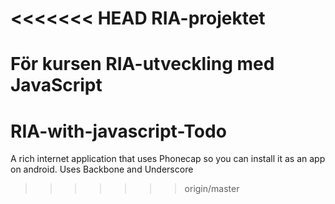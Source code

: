 <<<<<<< HEAD
RIA-projektet
=============

För kursen RIA-utveckling med JavaScript
=======
RIA-with-javascript-Todo
========================

A rich internet application that uses Phonecap so you can install it as an app on android. Uses Backbone and Underscore 
>>>>>>> origin/master
